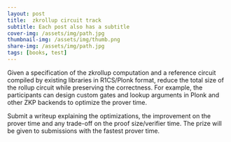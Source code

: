 ```yaml
---
layout: post
title:  zkrollup circuit track
subtitle: Each post also has a subtitle
cover-img: /assets/img/path.jpg
thumbnail-img: /assets/img/thumb.png
share-img: /assets/img/path.jpg
tags: [books, test]
---
```


Given a specification of the zkrollup computation and a reference circuit compiled by existing libraries in R1CS/Plonk format, reduce the total size of the rollup circuit while preserving the correctness. For example, the participants can design custom gates and lookup arguments in Plonk and other ZKP backends to optimize the prover time.

Submit a writeup explaining the optimizations, the improvement on the prover time and any trade-off on the proof size/verifier time. The prize will be given to submissions with the fastest prover time.
